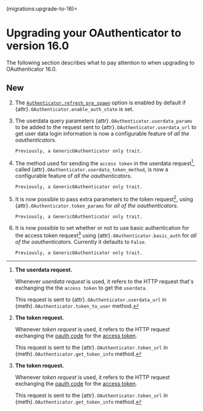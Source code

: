 (migrations:upgrade-to-16)=

# Upgrading your OAuthenticator to version 16.0

The following section describes what to pay attention to when upgrading to OAuthenticator 16.0.

## New

2. The [`Authenticator.refresh_pre_spawn`](https://jupyterhub.readthedocs.io/en/stable/reference/api/auth.html#jupyterhub.auth.Authenticator.refresh_pre_spawn) option is enabled by default if {attr}`.OAuthenticator.enable_auth_state` is set.

3. The userdata query parameters {attr}`.OAuthenticator.userdata_params` to be added to the request sent to {attr}`.OAuthenticator.userdata_url` to get user data login information is now a configurable feature of _all the oauthenticators_.

   ```{note}
   Previously, a GenericOAuthenticator only trait.
   ```

4. The method used for sending the `access token` in the userdata request[^userdata_request], called {attr}`.OAuthenticator.userdata_token_method`, is now a configurable feature of _all the oauthenticators_.

   ```{note}
   Previously, a GenericOAuthenticator only trait.
   ```

5. It is now possible to pass extra parameters to the token request[^token_request], using {attr}`.OAuthenticator.token_params` for _all of the oauthenticators_.

   ```{note}
   Previously, a GenericOAuthenticator only trait.
   ```

6. It is now possible to set whether or not to use basic authentication for the access token request[^token_request] using {attr}`.OAuthenticator.basic_auth` for _all of the oauthenticators_.
   Currently it defaults to `False`.

   ```{note}
   Previously, a GenericOAuthenticator only trait.
   ```

[^token_request]: **The token request.**

    Whenever _token request_ is used, it refers to the HTTP request exchanging the [oauth code](https://www.rfc-editor.org/rfc/rfc6749#section-1.3.1) for the [access token](https://www.rfc-editor.org/rfc/rfc6749#section-1.4).

    This request is sent to the {attr}`.OAuthenticator.token_url` in {meth}`.OAuthenticator.get_token_info` method.

[^userdata_request]: **The userdata request.**

    Whenever _userdata request_ is used, it refers to the HTTP request that's exchanging the the `access token` to get the `userdata`.

    This request is sent to {attr}`.OAuthenticator.userdata_url` in {meth}`.OAuthenticator.token_to_user` method.
